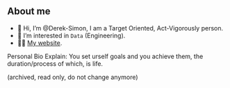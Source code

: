 ## About me

- 👋 Hi, I’m @Derek-Simon, I am a Target Oriented, Act-Vigorously person.
- 👀 I’m interested in `Data` (Engineering).
- 👨‍💻‍ [My website](https://www.derekactions.com/).

Personal Bio Explain: You set urself goals and you achieve them, the duration/process of which, is life.

(archived, read only, do not change anymore)
